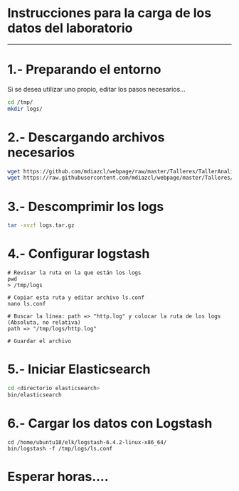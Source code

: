 # Instrucciones para la carga de los datos del laboratorio
---
# 1.- Preparando el entorno
Si se desea utilizar uno propio, editar los pasos necesarios...
```bash
cd /tmp/
mkdir logs/
```

# 2.- Descargando archivos necesarios
```bash
wget https://github.com/mdiazcl/webpage/raw/master/Talleres/TallerAnalisisDeLogs/files/logs.tar.gz
wget https://raw.githubusercontent.com/mdiazcl/webpage/master/Talleres/TallerAnalisisDeLogs/files/ls.conf
```

# 3.- Descomprimir los logs
```bash
tar -xvzf logs.tar.gz
```

# 4.- Configurar logstash
```
# Revisar la ruta en la que están los logs
pwd
> /tmp/logs

# Copiar esta ruta y editar archivo ls.conf
nano ls.conf

# Buscar la línea: path => "http.log" y colocar la ruta de los logs (Absoluta, no relativa)
path => "/tmp/logs/http.log"

# Guardar el archivo
```

# 5.- Iniciar Elasticsearch
```bash
cd <directorio elasticsearch>
bin/elasticsearch
```

# 6.- Cargar los datos con Logstash
```
cd /home/ubuntu18/elk/logstash-6.4.2-linux-x86_64/
bin/logstash -f /tmp/logs/ls.conf
```

# Esperar horas....



